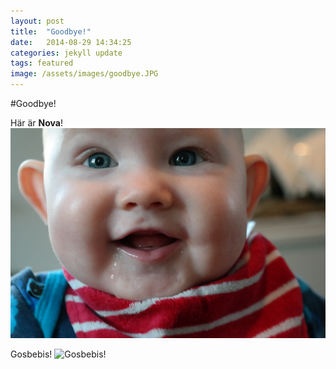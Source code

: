 ```yaml
---
layout: post
title:  "Goodbye!"
date:   2014-08-29 14:34:25
categories: jekyll update
tags: featured
image: /assets/images/goodbye.JPG
---
```

#Goodbye!

Här är **Nova**!
![Sötisbebis!](/assets/images/01300283.JPG "Nova")

Gosbebis!
![Gosbebis!](/assets/images/klarnärbild.JPG "Nova")



